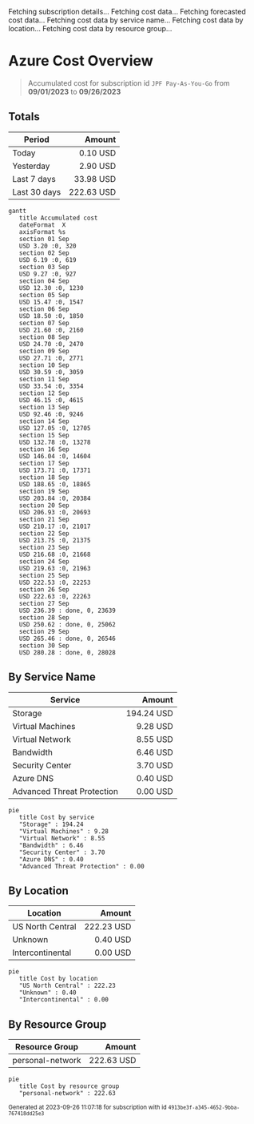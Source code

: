 Fetching subscription details...
Fetching cost data...
Fetching forecasted cost data...
Fetching cost data by service name...
Fetching cost data by location...
Fetching cost data by resource group...
# Azure Cost Overview

> Accumulated cost for subscription id `JPF Pay-As-You-Go` from **09/01/2023** to **09/26/2023**

## Totals

|Period|Amount|
|---|---:|
|Today|0.10 USD|
|Yesterday|2.90 USD|
|Last 7 days|33.98 USD|
|Last 30 days|222.63 USD|

```mermaid
gantt
   title Accumulated cost
   dateFormat  X
   axisFormat %s
   section 01 Sep
   USD 3.20 :0, 320
   section 02 Sep
   USD 6.19 :0, 619
   section 03 Sep
   USD 9.27 :0, 927
   section 04 Sep
   USD 12.30 :0, 1230
   section 05 Sep
   USD 15.47 :0, 1547
   section 06 Sep
   USD 18.50 :0, 1850
   section 07 Sep
   USD 21.60 :0, 2160
   section 08 Sep
   USD 24.70 :0, 2470
   section 09 Sep
   USD 27.71 :0, 2771
   section 10 Sep
   USD 30.59 :0, 3059
   section 11 Sep
   USD 33.54 :0, 3354
   section 12 Sep
   USD 46.15 :0, 4615
   section 13 Sep
   USD 92.46 :0, 9246
   section 14 Sep
   USD 127.05 :0, 12705
   section 15 Sep
   USD 132.78 :0, 13278
   section 16 Sep
   USD 146.04 :0, 14604
   section 17 Sep
   USD 173.71 :0, 17371
   section 18 Sep
   USD 188.65 :0, 18865
   section 19 Sep
   USD 203.84 :0, 20384
   section 20 Sep
   USD 206.93 :0, 20693
   section 21 Sep
   USD 210.17 :0, 21017
   section 22 Sep
   USD 213.75 :0, 21375
   section 23 Sep
   USD 216.68 :0, 21668
   section 24 Sep
   USD 219.63 :0, 21963
   section 25 Sep
   USD 222.53 :0, 22253
   section 26 Sep
   USD 222.63 :0, 22263
   section 27 Sep
   USD 236.39 : done, 0, 23639
   section 28 Sep
   USD 250.62 : done, 0, 25062
   section 29 Sep
   USD 265.46 : done, 0, 26546
   section 30 Sep
   USD 280.28 : done, 0, 28028
```

## By Service Name

|Service|Amount|
|---|---:|
|Storage|194.24 USD|
|Virtual Machines|9.28 USD|
|Virtual Network|8.55 USD|
|Bandwidth|6.46 USD|
|Security Center|3.70 USD|
|Azure DNS|0.40 USD|
|Advanced Threat Protection|0.00 USD|

```mermaid
pie
   title Cost by service
   "Storage" : 194.24
   "Virtual Machines" : 9.28
   "Virtual Network" : 8.55
   "Bandwidth" : 6.46
   "Security Center" : 3.70
   "Azure DNS" : 0.40
   "Advanced Threat Protection" : 0.00
```

## By Location

|Location|Amount|
|---|---:|
|US North Central|222.23 USD|
|Unknown|0.40 USD|
|Intercontinental|0.00 USD|

```mermaid
pie
   title Cost by location
   "US North Central" : 222.23
   "Unknown" : 0.40
   "Intercontinental" : 0.00
```

## By Resource Group

|Resource Group|Amount|
|---|---:|
|personal-network|222.63 USD|

```mermaid
pie
   title Cost by resource group
   "personal-network" : 222.63
```

<sup>Generated at 2023-09-26 11:07:18 for subscription with id `4913be3f-a345-4652-9bba-767418dd25e3`</sup>
